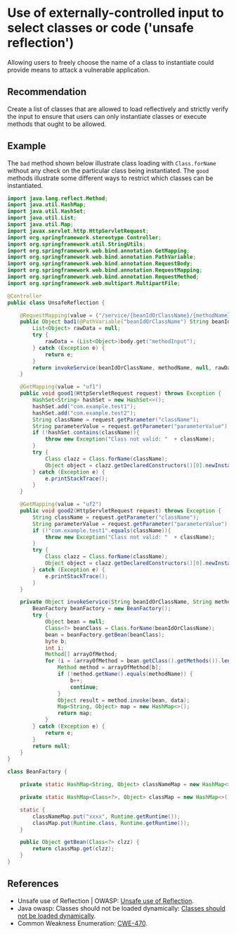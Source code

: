 # Use of externally-controlled input to select classes or code ('unsafe reflection')
Allowing users to freely choose the name of a class to instantiate could provide means to attack a vulnerable application.


## Recommendation
Create a list of classes that are allowed to load reflectively and strictly verify the input to ensure that users can only instantiate classes or execute methods that ought to be allowed.


## Example
The `bad` method shown below illustrate class loading with `Class.forName` without any check on the particular class being instantiated. The `good` methods illustrate some different ways to restrict which classes can be instantiated.


```java
import java.lang.reflect.Method;
import java.util.HashMap;
import java.util.HashSet;
import java.util.List;
import java.util.Map;
import javax.servlet.http.HttpServletRequest;
import org.springframework.stereotype.Controller;
import org.springframework.util.StringUtils;
import org.springframework.web.bind.annotation.GetMapping;
import org.springframework.web.bind.annotation.PathVariable;
import org.springframework.web.bind.annotation.RequestBody;
import org.springframework.web.bind.annotation.RequestMapping;
import org.springframework.web.bind.annotation.RequestMethod;
import org.springframework.web.multipart.MultipartFile;

@Controller
public class UnsafeReflection {

    @RequestMapping(value = {"/service/{beanIdOrClassName}/{methodName}"}, method = {RequestMethod.POST}, consumes = {"application/json"}, produces = {"application/json"})
    public Object bad1(@PathVariable("beanIdOrClassName") String beanIdOrClassName, @PathVariable("methodName") String methodName, @RequestBody Map<String, Object> body) throws Exception {
        List<Object> rawData = null;
        try {
            rawData = (List<Object>)body.get("methodInput");
        } catch (Exception e) {
            return e;
        }
        return invokeService(beanIdOrClassName, methodName, null, rawData);
    }

    @GetMapping(value = "uf1")
    public void good1(HttpServletRequest request) throws Exception {
        HashSet<String> hashSet = new HashSet<>();
        hashSet.add("com.example.test1");
        hashSet.add("com.example.test2");
        String className = request.getParameter("className");
        String parameterValue = request.getParameter("parameterValue");
        if (!hashSet.contains(className)){ 
            throw new Exception("Class not valid: "  + className);
        }
        try {
            Class clazz = Class.forName(className);
            Object object = clazz.getDeclaredConstructors()[0].newInstance(parameterValue); //good
        } catch (Exception e) {
            e.printStackTrace();
        }
    }

    @GetMapping(value = "uf2")
    public void good2(HttpServletRequest request) throws Exception {
        String className = request.getParameter("className");
        String parameterValue = request.getParameter("parameterValue");
        if (!"com.example.test1".equals(className)){
            throw new Exception("Class not valid: "  + className);
        }
        try {
            Class clazz = Class.forName(className);
            Object object = clazz.getDeclaredConstructors()[0].newInstance(parameterValue); //good
        } catch (Exception e) {
            e.printStackTrace();
        }
    }

    private Object invokeService(String beanIdOrClassName, String methodName, MultipartFile[] files, List<Object> data) throws Exception {
        BeanFactory beanFactory = new BeanFactory();
		try {
			Object bean = null;
			Class<?> beanClass = Class.forName(beanIdOrClassName);
			bean = beanFactory.getBean(beanClass);
			byte b;
			int i;
			Method[] arrayOfMethod;
			for (i = (arrayOfMethod = bean.getClass().getMethods()).length, b = 0; b < i; ) {
				Method method = arrayOfMethod[b];
				if (!method.getName().equals(methodName)) {
					b++;
					continue;
				}
				Object result = method.invoke(bean, data);
				Map<String, Object> map = new HashMap<>();
				return map;
			}
		} catch (Exception e) {
			return e;
		}
		return null;
    }
}

class BeanFactory {

	private static HashMap<String, Object> classNameMap = new HashMap<>();

	private static HashMap<Class<?>, Object> classMap = new HashMap<>();

	static {
		classNameMap.put("xxxx", Runtime.getRuntime());
		classMap.put(Runtime.class, Runtime.getRuntime());
	}

	public Object getBean(Class<?> clzz) {
		return classMap.get(clzz);
	}
}

```

## References
* Unsafe use of Reflection | OWASP: [Unsafe use of Reflection](https://owasp.org/www-community/vulnerabilities/Unsafe_use_of_Reflection).
* Java owasp: Classes should not be loaded dynamically: [Classes should not be loaded dynamically](https://rules.sonarsource.com/java/tag/owasp/RSPEC-2658).
* Common Weakness Enumeration: [CWE-470](https://cwe.mitre.org/data/definitions/470.html).
